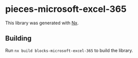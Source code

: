 # pieces-microsoft-excel-365

This library was generated with [Nx](https://nx.dev).

## Building

Run `nx build blocks-microsoft-excel-365` to build the library.
